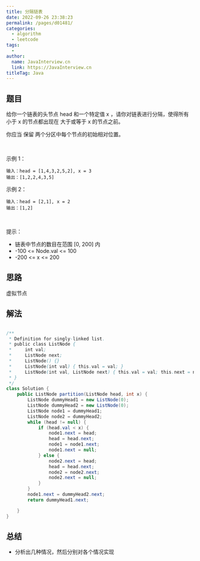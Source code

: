 ```yaml
---
title: 分隔链表
date: 2022-09-26 23:38:23
permalink: /pages/d01481/
categories:
  - algorithm
  - leetcode
tags:
  - 
author: 
  name: JavaInterview.cn
  link: https://JavaInterview.cn
titleTag: Java
---
```


## 题目

给你一个链表的头节点 head 和一个特定值 x ，请你对链表进行分隔，使得所有 小于 x 的节点都出现在 大于或等于 x 的节点之前。

你应当 保留 两个分区中每个节点的初始相对位置。

 

示例 1：


    输入：head = [1,4,3,2,5,2], x = 3
    输出：[1,2,2,4,3,5]
示例 2：

    输入：head = [2,1], x = 2
    输出：[1,2]
 

提示：

- 链表中节点的数目在范围 [0, 200] 内
- -100 <= Node.val <= 100
- -200 <= x <= 200


## 思路

虚拟节点

## 解法
```java

/**
 * Definition for singly-linked list.
 * public class ListNode {
 *     int val;
 *     ListNode next;
 *     ListNode() {}
 *     ListNode(int val) { this.val = val; }
 *     ListNode(int val, ListNode next) { this.val = val; this.next = next; }
 * }
 */
class Solution {
    public ListNode partition(ListNode head, int x) {
        ListNode dummyHead1 = new ListNode(0);
        ListNode dummyHead2 = new ListNode(0);
        ListNode node1 = dummyHead1;
        ListNode node2 = dummyHead2;
        while (head != null) {
            if (head.val < x) {
                node1.next = head;
                head = head.next;
                node1 = node1.next;
                node1.next = null;
            } else {
                node2.next = head;
                head = head.next;
                node2 = node2.next;
                node2.next = null;
            }
        }
        node1.next = dummyHead2.next;
        return dummyHead1.next;

    }
}
```

## 总结

- 分析出几种情况，然后分别对各个情况实现 
